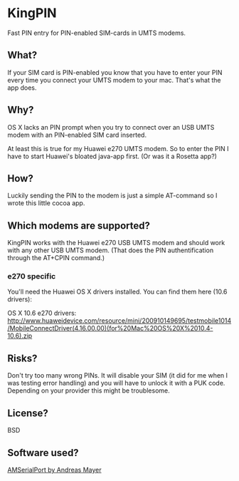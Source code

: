 KingPIN
=======
Fast PIN entry for PIN-enabled SIM-cards in UMTS modems.

What?
-----
If your SIM card is PIN-enabled you know that you have to enter your PIN every time you connect your UMTS modem to your mac. That's what the app does.

Why?
----
OS X lacks an PIN prompt when you try to connect over an USB UMTS modem with an PIN-enabled SIM card inserted. 

At least this is true for my Huawei e270 UMTS modem. So to enter the PIN I have to start Huawei's bloated java-app first. (Or was it a Rosetta app?)

How?
----
Luckily sending the PIN to the modem is just a simple AT-command so I wrote this little cocoa app. 

Which modems are supported?
---------------------------
KingPIN works with the Huawei e270 USB UMTS modem and should work with any other USB UMTS modem. (That does the PIN authentification through the AT+CPIN command.)

### e270 specific
You'll need the Huawei OS X drivers installed.
You can find them here (10.6 drivers): 

OS X 10.6 e270 drivers: http://www.huaweidevice.com/resource/mini/200910149695/testmobile1014/MobileConnectDriver(4.16.00.00)(for%20Mac%20OS%20X%2010.4-10.6).zip

Risks?
------
Don't try too many wrong PINs. It will disable your SIM (it did for me when I was testing error handling) and you will have to unlock it with a PUK code. Depending on your provider this might be troublesome. 

License?
--------
BSD

Software used?
--------------
[AMSerialPort by Andreas Mayer](https://sourceforge.net/projects/amserial/)
